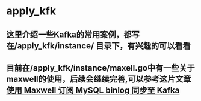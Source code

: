 # apply_kfk

## 这里介绍一些Kafka的常用案例，都写在/apply_kfk/instance/ 目录下，有兴趣的可以看看

## 目前在/apply_kfk/instance/maxell.go中有一些关于maxwell的使用，后续会继续完善,可以参考这片文章[使用 Maxwell 订阅 MySQL binlog 同步至 Kafka](https://marksuper.xyz/2023/04/01/maxwell/)
